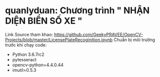 # quanlyduan: Chương trình " NHẬN DIỆN BIỂN SỐ XE "
Link Source tham khao: https://github.com/GeekyPRAVEE/OpenCV-Projects/blob/master/LicensePlateRecoginition.ipynb
Chuẩn bị môi trường trước khi chạy code:
- Python 3.6.7rc2
- pytesseract
- opencv-python=4.4.0.44
- imutil=0.5.3
